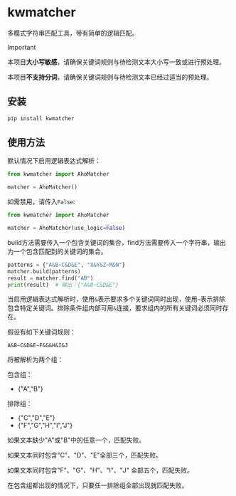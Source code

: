 # kwmatcher

多模式字符串匹配工具，带有简单的逻辑匹配。

> [!important]
> 本项目**大小写敏感**，请确保关键词规则与待检测文本大小写一致或进行预处理。
>
> 本项目**不支持分词**，请确保关键词规则与待检测文本已经过适当的预处理。

## 安装

```sh
pip install kwmatcher
```

## 使用方法

默认情况下启用逻辑表达式解析：

```python
from kwmatcher import AhoMatcher

matcher = AhoMatcher()
```

如需禁用，请传入`False`:

```python
from kwmatcher import AhoMatcher

matcher = AhoMatcher(use_logic=False)
```

build方法需要传入一个包含关键词的集合，find方法需要传入一个字符串，输出为一个包含匹配到的关键词的集合。

```python
patterns = {"A&B~C&D&E", "X&Y&Z~M&N"}
matcher.build(patterns)
result = matcher.find("AB")
print(result)  # 输出：{"A&B~C&D&E"}
```

当启用逻辑表达式解析时，使用`&`表示要求多个关键词同时出现，使用`~`表示排除包含特定关键词。排除条件组内部可用`&`连接，要求组内的所有关键词必须同时存在。

假设有如下关键词规则：

```
A&B~C&D&E~F&G&H&I&J
```

将被解析为两个组：

包含组：
 - {"A","B"}

排除组：
 - {"C","D","E"}
 - {"F","G","H","I","J"}

如果文本缺少"A"或"B"中的任意一个，匹配失败。

如果文本同时包含"C"、"D"、"E"全部三个，匹配失败。

如果文本同时包含"F"、"G"、"H"、"I"、"J" 全部五个，匹配失败。

在包含组都出现的情况下，只要任一排除组全部出现就匹配失败。
